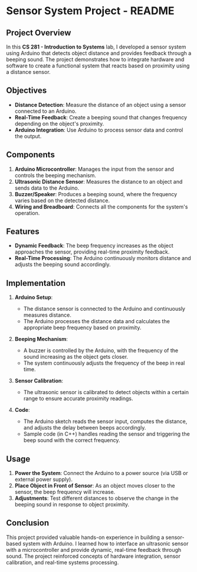 # Sensor System Project - README

## Project Overview

In this **CS 281 - Introduction to Systems** lab, I developed a sensor system using Arduino that detects object distance and provides feedback through a beeping sound. The project demonstrates how to integrate hardware and software to create a functional system that reacts based on proximity using a distance sensor.

## Objectives

- **Distance Detection**: Measure the distance of an object using a sensor connected to an Arduino.
- **Real-Time Feedback**: Create a beeping sound that changes frequency depending on the object's proximity.
- **Arduino Integration**: Use Arduino to process sensor data and control the output.

## Components

1. **Arduino Microcontroller**: Manages the input from the sensor and controls the beeping mechanism.
2. **Ultrasonic Distance Sensor**: Measures the distance to an object and sends data to the Arduino.
3. **Buzzer/Speaker**: Produces a beeping sound, where the frequency varies based on the detected distance.
4. **Wiring and Breadboard**: Connects all the components for the system's operation.

## Features

- **Dynamic Feedback**: The beep frequency increases as the object approaches the sensor, providing real-time proximity feedback.
- **Real-Time Processing**: The Arduino continuously monitors distance and adjusts the beeping sound accordingly.

## Implementation

1. **Arduino Setup**: 
   - The distance sensor is connected to the Arduino and continuously measures distance.
   - The Arduino processes the distance data and calculates the appropriate beep frequency based on proximity.

2. **Beeping Mechanism**:
   - A buzzer is controlled by the Arduino, with the frequency of the sound increasing as the object gets closer.
   - The system continuously adjusts the frequency of the beep in real time.

3. **Sensor Calibration**:
   - The ultrasonic sensor is calibrated to detect objects within a certain range to ensure accurate proximity readings.
   
4. **Code**:
   - The Arduino sketch reads the sensor input, computes the distance, and adjusts the delay between beeps accordingly.
   - Sample code (in C++) handles reading the sensor and triggering the beep sound with the correct frequency.

## Usage

1. **Power the System**: Connect the Arduino to a power source (via USB or external power supply).
2. **Place Object in Front of Sensor**: As an object moves closer to the sensor, the beep frequency will increase.
3. **Adjustments**: Test different distances to observe the change in the beeping sound in response to object proximity.

## Conclusion

This project provided valuable hands-on experience in building a sensor-based system with Arduino. I learned how to interface an ultrasonic sensor with a microcontroller and provide dynamic, real-time feedback through sound. The project reinforced concepts of hardware integration, sensor calibration, and real-time systems processing.
